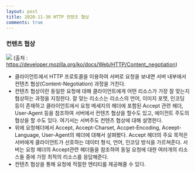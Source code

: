 ```yaml
---
layout: post
title: 2020-11-30 HTTP 컨텐츠 협상
comments: true
---
```


### 컨텐츠 협상

![](https://developer.mozilla.org/ko/docs/Web/HTTP/Content_negotiation)
(출처 : https://developer.mozilla.org/ko/docs/Web/HTTP/Content_negotiation)

- 클라이언트에서 HTTP 프로토콜을 이용하여 서버로 요청을 보내면 서버 내부에서 컨텐츠 협상(Content-Negotiation) 과정을 거친다.
- 컨텐츠 협상이란 동일한 요청에 대해 클라이언트에게 어떤 리소스가 가장 잘 맞는지 협상하는 과정을 지칭한다. 잘 맞는 리소스는 리소스의 언어, 이미지 포맷, 인코딩 등이 존재하고 클라이언트에서 요청 메세지의 헤더에 포함된 Accept 관련 헤더, User-Agent 등을 참조하여 서버에서 컨텐츠 협상을 할수도 있고, 에이전트 주도의 협상을 할 수도 있다. 여기서는 서버주도 컨텐츠 협상에 대해 설명한다.
- 위에 요청헤더에서 Accept, Accept-Charset, Accpet-Encoding, Aceept-Language, User-Agent의 헤더에 대해서 살펴봤다. Accept 헤더의 주요 목적은 서버에게 클라이언트가 선호하는 데이터 형식, 언어, 인코딩 방식을 가르쳐준다. 서버는 요청 헤더의 Accept관련 헤더들을 참조하여 동일 요청에 대한 여러개의 리소스들 중에 가장 최적의 리소스를 응답해준다.
- 컨텐츠 협상을 통해 요청에 적절한 엔티티를 제공해줄 수 있다.
